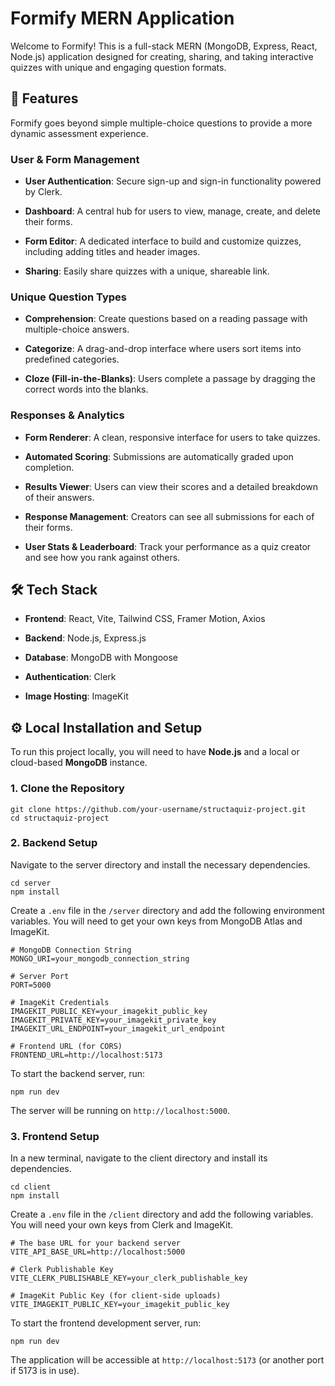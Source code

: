 # Formify MERN Application

Welcome to Formify! This is a full-stack MERN (MongoDB, Express, React, Node.js) application designed for creating, sharing, and taking interactive quizzes with unique and engaging question formats.

## 🚀 Features

Formify goes beyond simple multiple-choice questions to provide a more dynamic assessment experience.

### User & Form Management

*   **User Authentication**: Secure sign-up and sign-in functionality powered by Clerk.
    
*   **Dashboard**: A central hub for users to view, manage, create, and delete their forms.
    
*   **Form Editor**: A dedicated interface to build and customize quizzes, including adding titles and header images.
    
*   **Sharing**: Easily share quizzes with a unique, shareable link.
    

### Unique Question Types

*   **Comprehension**: Create questions based on a reading passage with multiple-choice answers.
    
*   **Categorize**: A drag-and-drop interface where users sort items into predefined categories.
    
*   **Cloze (Fill-in-the-Blanks)**: Users complete a passage by dragging the correct words into the blanks.
    

### Responses & Analytics

*   **Form Renderer**: A clean, responsive interface for users to take quizzes.
    
*   **Automated Scoring**: Submissions are automatically graded upon completion.
    
*   **Results Viewer**: Users can view their scores and a detailed breakdown of their answers.
    
*   **Response Management**: Creators can see all submissions for each of their forms.
    
*   **User Stats & Leaderboard**: Track your performance as a quiz creator and see how you rank against others.
    

## 🛠️ Tech Stack

*   **Frontend**: React, Vite, Tailwind CSS, Framer Motion, Axios
    
*   **Backend**: Node.js, Express.js
    
*   **Database**: MongoDB with Mongoose
    
*   **Authentication**: Clerk
    
*   **Image Hosting**: ImageKit
    

## ⚙️ Local Installation and Setup

To run this project locally, you will need to have **Node.js** and a local or cloud-based **MongoDB** instance.

### 1\. Clone the Repository

    git clone https://github.com/your-username/structaquiz-project.git
    cd structaquiz-project
    

### 2\. Backend Setup

Navigate to the server directory and install the necessary dependencies.

    cd server
    npm install
    

Create a `.env` file in the `/server` directory and add the following environment variables. You will need to get your own keys from MongoDB Atlas and ImageKit.

    # MongoDB Connection String
    MONGO_URI=your_mongodb_connection_string
    
    # Server Port
    PORT=5000
    
    # ImageKit Credentials
    IMAGEKIT_PUBLIC_KEY=your_imagekit_public_key
    IMAGEKIT_PRIVATE_KEY=your_imagekit_private_key
    IMAGEKIT_URL_ENDPOINT=your_imagekit_url_endpoint
    
    # Frontend URL (for CORS)
    FRONTEND_URL=http://localhost:5173
    

To start the backend server, run:

    npm run dev
    

The server will be running on `http://localhost:5000`.

### 3\. Frontend Setup

In a new terminal, navigate to the client directory and install its dependencies.

    cd client
    npm install
    

Create a `.env` file in the `/client` directory and add the following variables. You will need your own keys from Clerk and ImageKit.

    # The base URL for your backend server
    VITE_API_BASE_URL=http://localhost:5000
    
    # Clerk Publishable Key
    VITE_CLERK_PUBLISHABLE_KEY=your_clerk_publishable_key
    
    # ImageKit Public Key (for client-side uploads)
    VITE_IMAGEKIT_PUBLIC_KEY=your_imagekit_public_key
    

To start the frontend development server, run:

    npm run dev
    

The application will be accessible at `http://localhost:5173` (or another port if 5173 is in use).